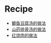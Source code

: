# Recipe

- [鲫鱼豆腐汤的做法](https://m.meishichina.com/recipe/18456/)
- [山药排骨汤的做法](https://home.meishichina.com/recipe-522336.html)
- [红烧肉的做法](https://m.meishichina.com/recipe/7465/)
